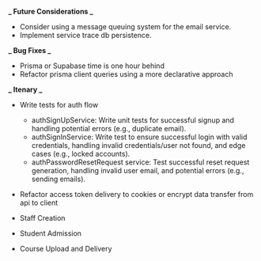 **_ Future Considerations _**

- Consider using a message queuing system for the email service.
- Implement service trace db persistence.

**_ Bug Fixes _**

- Prisma or Supabase time is one hour behind
- Refactor prisma client queries using a more declarative approach

**_ Itenary _**

- Write tests for auth flow

  - authSignUpService: Write unit tests for successful signup and handling potential errors (e.g., duplicate email).
  - authSignInService: Write test to ensure successful login with valid credentials, handling invalid credentials/user not found, and edge cases (e.g., locked accounts).
  - authPasswordResetRequest service: Test successful reset request generation, handling invalid user email, and potential errors (e.g., sending emails).

- Refactor access token delivery to cookies or encrypt data transfer from api to client

- Staff Creation
- Student Admission
- Course Upload and Delivery
